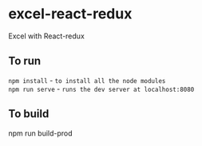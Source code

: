 # excel-react-redux
Excel with React-redux

## To run
`npm install` - `to install all the node modules`   
`npm run serve` - `runs the dev server at localhost:8080`

## To build
npm run build-prod
